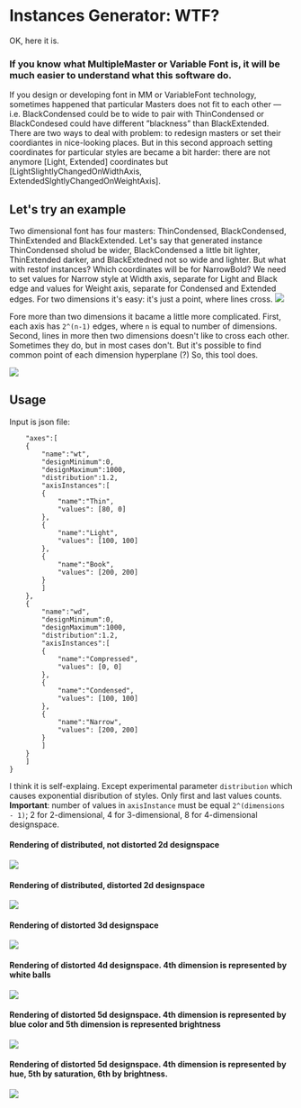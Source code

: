 #  Instances Generator: WTF?

OK, here it is. 

### If you know what MultipleMaster or Variable Font is, it will be much easier to understand what this software do.

If you design or developing font in MM or VariableFont technology, sometimes happened that particular Masters does not fit to each other — i.e. BlackCondensed could be to wide to pair with ThinCondensed or BlackCondesed could have different ”blackness” than BlackExtended. 
There are two ways to deal with problem: to redesign masters or set their coordiantes in nice-looking places. 
But in this second approach setting coordinates for particular styles are became a bit harder: there are not anymore [Light, Extended] coordinates but [LightSlightlyChangedOnWidthAxis, ExtendedSlghtlyChangedOnWeightAxis]. 
## Let's try an example
Two dimensional font has four masters: ThinCondensed, BlackCondensed, ThinExtended and BlackExtended.
Let's say that generated instance ThinCondensed sholud be wider, BlackCondensed a little bit lighter, ThinExtended darker, and BlackExtedned not so wide and lighter. But what with restof instances? Which coordinates will be for NarrowBold? We need to set values for Narrow style at Width axis, separate for Light and Black edge and values for Weight axis, separate for Condensed and Extended edges. For two dimensions it's easy: it's just a point, where lines cross.
![](./exp01.png)

Fore more than two dimensions it bacame a little more complicated. First, each axis has `2^(n-1)` edges, where `n` is equal to number of dimensions. Second, lines in more then two dimensions doesn't like to cross each other. Sometimes they do, but in most cases don't. But it's possible to find common point of each dimension hyperplane (?) So, this tool does.

![](./exp02.png)

## Usage
Input is json file:
```{
	"axes":[
	{
		"name":"wt",
		"designMinimum":0,
		"designMaximum":1000,
		"distribution":1.2,
		"axisInstances":[
		{
			"name":"Thin",
			"values": [80, 0]
		},
		{
			"name":"Light",
			"values": [100, 100]
		},
		{
			"name":"Book",
			"values": [200, 200]
		}
		]
	},
	{
		"name":"wd",
		"designMinimum":0,
		"designMaximum":1000,
		"distribution":1.2,
		"axisInstances":[
		{
			"name":"Compressed",
			"values": [0, 0]
		},
		{
			"name":"Condensed",
			"values": [100, 100]
		},
		{
			"name":"Narrow",
			"values": [200, 200]
		}
		]
	}
	]
}
```
I think it is self-explaing. Except experimental parameter `distribution` which causes exponential disribution of styles. Only first and last values counts.
__Important__: number of values in `axisInstance` must be equal `2^(dimensions - 1)`; 2 for 2-dimensional, 4 for 3-dimensional, 8 for 4-dimensional designspace.
#### Rendering of distributed, not distorted 2d designspace
![](./exp03.png)
#### Rendering of distributed, distorted 2d designspace
![](./exp03a.png)
#### Rendering of distorted 3d designspace
![](./exp04.png)
#### Rendering of distorted 4d designspace. 4th dimension is represented by white balls
![](./exp05.png)
#### Rendering of distorted 5d designspace. 4th dimension is represented by blue color and 5th dimension is represented brightness
![](./exp06.png)
#### Rendering of distorted 5d designspace. 4th dimension is represented by hue,  5th by saturation, 6th by brightness.
![](./exp07.png)


